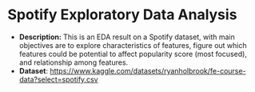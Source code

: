 # Spotify Exploratory Data Analysis
* **Description:** This is an EDA result on a Spotify dataset, with main objectives are to explore characteristics of features, figure out which features could be potential to affect popularity score (most focused), and relationship among features.
* **Dataset**: https://www.kaggle.com/datasets/ryanholbrook/fe-course-data?select=spotify.csv
